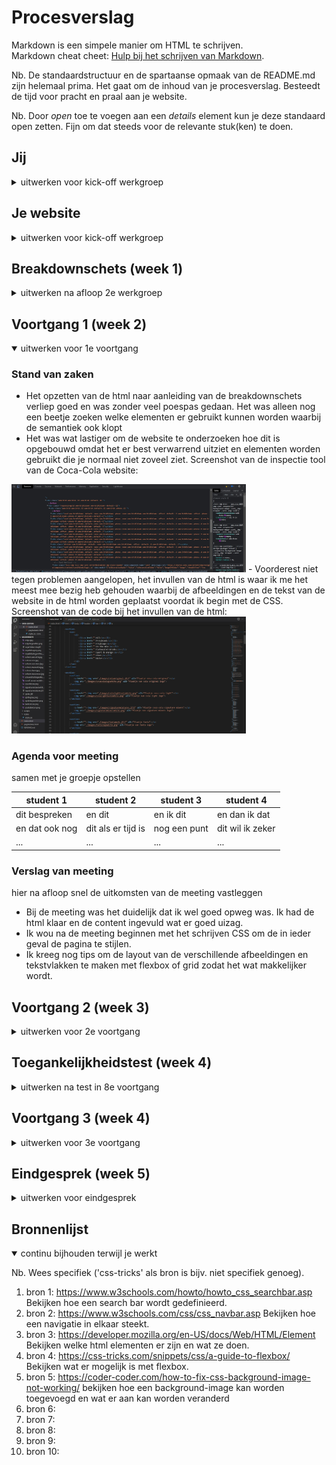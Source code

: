 # Procesverslag
Markdown is een simpele manier om HTML te schrijven.  
Markdown cheat cheet: [Hulp bij het schrijven van Markdown](https://github.com/adam-p/markdown-here/wiki/Markdown-Cheatsheet).

Nb. De standaardstructuur en de spartaanse opmaak van de README.md zijn helemaal prima. Het gaat om de inhoud van je procesverslag. Besteedt de tijd voor pracht en praal aan je website.

Nb. Door *open* toe te voegen aan een *details* element kun je deze standaard open zetten. Fijn om dat steeds voor de relevante stuk(ken) te doen.





## Jij

<details>
<summary>uitwerken voor kick-off werkgroep</summary>

### Auteur:
Thimo Gagliano

#### Je startniveau:
Rode piste

#### Je focus:
Focus op de surface plane
 
</details>





## Je website

<details>
<summary>uitwerken voor kick-off werkgroep</summary>

### Je opdracht:
Voor deze opdracht ga ik pagina's namaken van de website van Coca Cola Nederland. De link naar de website: https://www.cocacolanederland.nl/

#### Screenshot(s) van de eerste pagina (small screen): 
De eerste pagina van de website is vermeld als: Onze merken en verhalen, link is https://www.cocacolanederland.nl/onze-merken-en-verhalen 
<img src="images/scherm.een.jpg" width="375px" alt="omschrijving van de pagina">
<img src="images/scherm.een.twee.jpg" width="375px" alt="omschrijving van de pagina">
<img src="images/scherm.een.drie.jpg" width="375px" alt="omschrijving van de pagina">

#### Screenshot(s) van de tweede pagina (small screen):
De tweede pagina van de website is vermeld als: Leer ons kennen, link is https://www.cocacolanederland.nl/leer-ons-kennen  
<img src="images/scherm.twee.jpg" width="375px" alt="omschrijving van de pagina">
<img src="images/scherm.twee.twee.jpg" width="375px" alt="omschrijving van de pagina">
<img src="images/scherm.twee.drie.jpg" width="375px" alt="omschrijving van de pagina">
 
</details>



## Breakdownschets (week 1)

<details>
<summary>uitwerken na afloop 2e werkgroep</summary>

### de hele pagina: 
<img src="images/breakdownschets.jpg" width="375px" alt="breakdown van de hele pagina">

### dynamisch deel 1, : 
<img src="images/dynamisch1.jpg" width="375px" alt="breakdown van een dynamisch deel van de navigatie die zich in de footer bevindt">

### dynamisch deel 2, : 
<img src="images/dynamisch2.jpg" width="375px" alt="breakdown van nog een dynamisch deel van de verschillende merken die ook een navigatie zijn naar een eigen pagina">

</details>





## Voortgang 1 (week 2)

<details open>
<summary>uitwerken voor 1e voortgang</summary>

### Stand van zaken
- Het opzetten van de html naar aanleiding van de breakdownschets verliep goed en was zonder veel poespas gedaan. Het was alleen nog een beetje zoeken welke elementen er gebruikt kunnen worden waarbij de semantiek ook klopt
- Het was wat lastiger om de website te onderzoeken hoe dit is opgebouwd omdat het er best verwarrend uitziet en elementen worden gebruikt die je normaal niet zoveel ziet.
Screenshot van de inspectie tool van de Coca-Cola website: 
<img src="./images/screenshotinspectie.jpg" width="375px" alt="screenshot van de inspectie tool bij de Coca-Cola website">
- Voorderest niet tegen problemen aangelopen, het invullen van de html is waar ik me het meest mee bezig heb gehouden waarbij de afbeeldingen en de tekst van de website in de html worden geplaatst voordat ik begin met de CSS.
Screenshot van de code bij het invullen van de html: 
<img src="./images/screenshotcodeinvullen.jpg" width="375px" alt="screenshot van de code waarbij de html wordt ingevuld met afbeeldingen en de tekst op de website">


### Agenda voor meeting
samen met je groepje opstellen

| student 1      | student 2          | student 3    | student 4        |
| ---            | ---                | ---          | ---              |
| dit bespreken  | en dit             | en ik dit    | en dan ik dat    |
| en dat ook nog | dit als er tijd is | nog een punt | dit wil ik zeker |
| ...            | ...                | ...          | ...              |


### Verslag van meeting
hier na afloop snel de uitkomsten van de meeting vastleggen

- Bij de meeting was het duidelijk dat ik wel goed opweg was. Ik had de html klaar en de content ingevuld wat er goed uizag.
- Ik wou na de meeting beginnen met het schrijven CSS om de in ieder geval de pagina te stijlen.
- Ik kreeg nog tips om de layout van de verschillende afbeeldingen en tekstvlakken te maken met flexbox of grid zodat het wat makkelijker wordt.



</details>





## Voortgang 2 (week 3)

<details>
<summary>uitwerken voor 2e voortgang</summary>

### Stand van zaken
Het schrijven van de CSS voor de styling van de pagina verliep eerst wat moeizaam omdat het eerst weer even moest worden opgestart met wat er eerder is geleerd.
Ik had wat moeite met het positioneren van elementen en hoe de afbeeldingen goed over elkaar heen konden lopen, maar na wat uitproberen is dit goed gelukt voor de mobiel versie.
Afbeelding vanuit de eerste pagina: <img src="./images/positioneren.jpg" alt="Plaatje van het positioneren binnen de eerste pagina">
Afbeelding van de code voor de eerste pagina (code van de header): <img src="./images/codeheader.jpg" alt="Plaatje van de code voor de styling van de header">



### Agenda voor meeting
samen met je groepje opstellen

| student 1      | student 2          | student 3    | student 4        |
| ---            | ---                | ---          | ---              |
| dit bespreken  | en dit             | en ik dit    | en dan ik dat    |
| en dat ook nog | dit als er tijd is | nog een punt | dit wil ik zeker |
| ...            | ...                | ...          | ...              |


### Verslag van meeting
hier na afloop snel de uitkomsten van de meeting vastleggen

- Er was niet heel veel feedback op de code, dit ging wel goed en ik was ook goed op weg. Wel waren er een paar tips om de code wat netter te kunnen maken en de juiste 
elementen nog te gebruiken. Zo had ik een fieldset zonder form, kon ik de translate(y) beter naar -100% doen ipv pixels te gebruiken. 
- Het ging lekker op weg en ik kan verder gaan met hetgene wat ik nog gedaan wil hebben voor dit vak.



</details>





## Toegankelijkheidstest (week 4)

<details>
<summary>uitwerken na test in 8e voortgang</summary>

### Bevindingen
Lijst met je bevindingen die in de test naar voren kwamen:

#### Titel eerste bevinding
Hier korte omschrijving (met indien nodig een afbeelding)

Hier een omschrijving van hoe het opgelost kan worden (met indien nodig een afbeelding)


#### Titel tweede bevinding. 
Hier korte omschrijving (met indien nodig een afbeelding)

Hier een omschrijving van hoe het opgelost kan worden (met indien nodig een afbeelding)


#### Titel volgende bevinding. 
Hier korte omschrijving (met indien nodig een afbeelding)

Hier een omschrijving van hoe het opgelost kan worden (met indien nodig een afbeelding)


#### Titel nog een bevinding. 
Hier korte omschrijving (met indien nodig een afbeelding)

Hier een omschrijving van hoe het opgelost kan worden (met indien nodig een afbeelding)

</details>





## Voortgang 3 (week 4)

<details>
<summary>uitwerken voor 3e voortgang</summary>

### Stand van zaken
Deze week ging het ook best goed, heb wat minder werk verzet vergeleken met vorige week. Inhoud en styling van alle twee de pagina's is nu redelijk af.
Het is alleen wat lastiger om sommige specifieke elementen goed te positioneren ook met responsive desgin meegeteld. Het responsive is niet wat ik als focus had gekozen
dus is het ook geen ramp.

Voor de toevoegingen voor de surface focus moet ik nog wat onderdelen gaan toevoegen zoals een darkmode, een responsive scrollbar in de echte website en states etc.


### Agenda voor meeting
samen met je groepje opstellen

| student 1      | student 2          | student 3    | student 4        |
| ---            | ---                | ---          | ---              |
| dit bespreken  | en dit             | en ik dit    | en dan ik dat    |
| en dat ook nog | dit als er tijd is | nog een punt | dit wil ik zeker |
| ...            | ...                | ...          | ...              |


### Verslag van meeting
hier na afloop snel de uitkomsten van de meeting vastleggen

- punt 1
- punt 2
- nog een punt
- ...

</details>





## Eindgesprek (week 5)

<details>
<summary>uitwerken voor eindgesprek</summary>

### Stand van zaken
hier dit ging goed & dit was lastig (neem ook screenshots op van delen van je website en code)

### Screenshot(s)

hier screenshot(s) van je eindresultaat

</details>





## Bronnenlijst

<details open>
<summary>continu bijhouden terwijl je werkt</summary>

Nb. Wees specifiek ('css-tricks' als bron is bijv. niet specifiek genoeg).

1. bron 1: https://www.w3schools.com/howto/howto_css_searchbar.asp
Bekijken hoe een search bar wordt gedefinieerd.
2. bron 2: https://www.w3schools.com/css/css_navbar.asp
Bekijken hoe een navigatie in elkaar steekt.
3. bron 3: https://developer.mozilla.org/en-US/docs/Web/HTML/Element
Bekijken welke html elementen er zijn en wat ze doen.
4. bron 4: https://css-tricks.com/snippets/css/a-guide-to-flexbox/
Bekijken wat er mogelijk is met flexbox.
5. bron 5: https://coder-coder.com/how-to-fix-css-background-image-not-working/
bekijken hoe een background-image kan worden toegevoegd en wat er aan kan worden veranderd
6. bron 6:
7. bron 7:
8. bron 8:
9. bron 9:
10. bron 10: 

</details>